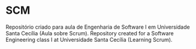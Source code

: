 # SCM
Repositório criado para aula de Engenharia de Software I em Universidade Santa Cecília (Aula sobre Scrum).
Repository created for a Software Engineering class I at Universidade Santa Cecília (Learning Scrum).
